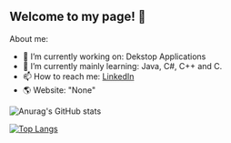 ## Welcome to my page! 👋

About me:
- 🔭 I’m currently working on: Dekstop Applications
- 🌱 I’m currently mainly learning: Java, C#, C++ and C.
- 📫 How to reach me: [LinkedIn](https://www.linkedin.com/in/robin-ringwelski-b82023322/)
- 🌎 Website: "None"

![Anurag's GitHub stats](https://github-readme-stats.vercel.app/api?username=RobinRingwelski&show_icons=true&theme=radical)

[![Top Langs](https://github-readme-stats.vercel.app/api/top-langs/?username=RobinRingwelski&layout=pie)](https://github.com/anuraghazra/github-readme-stats)
